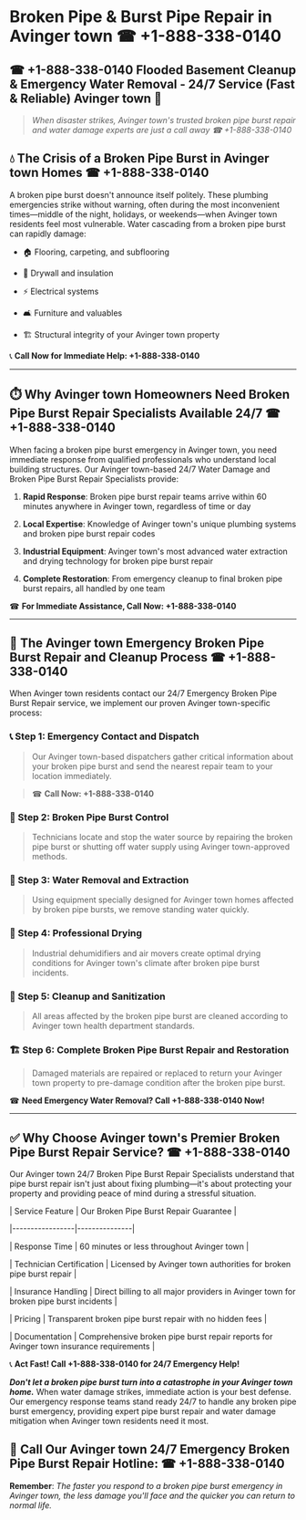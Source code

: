 # Broken Pipe & Burst Pipe Repair in Avinger town ☎ +1-888-338-0140  
## ☎ +1-888-338-0140 Flooded Basement Cleanup & Emergency Water Removal - 24/7 Service (Fast & Reliable) Avinger town 🚨  

> *When disaster strikes, Avinger town's trusted broken pipe burst repair and water damage experts are just a call away ☎ +1-888-338-0140*  

## 💧 The Crisis of a Broken Pipe Burst in Avinger town Homes ☎ +1-888-338-0140  

A broken pipe burst doesn't announce itself politely. These plumbing emergencies strike without warning, often during the most inconvenient times—middle of the night, holidays, or weekends—when Avinger town residents feel most vulnerable. Water cascading from a broken pipe burst can rapidly damage:  

* 🏠 Flooring, carpeting, and subflooring  
* 🧱 Drywall and insulation  
* ⚡ Electrical systems  
* 🛋️ Furniture and valuables  
* 🏗️ Structural integrity of your Avinger town property  

📞 **Call Now for Immediate Help: +1-888-338-0140**  

---  

## ⏱️ Why Avinger town Homeowners Need Broken Pipe Burst Repair Specialists Available 24/7 ☎ +1-888-338-0140  

When facing a broken pipe burst emergency in Avinger town, you need immediate response from qualified professionals who understand local building structures. Our Avinger town-based 24/7 Water Damage and Broken Pipe Burst Repair Specialists provide:  

1. **Rapid Response**: Broken pipe burst repair teams arrive within 60 minutes anywhere in Avinger town, regardless of time or day  
2. **Local Expertise**: Knowledge of Avinger town's unique plumbing systems and broken pipe burst repair codes  
3. **Industrial Equipment**: Avinger town's most advanced water extraction and drying technology for broken pipe burst repair  
4. **Complete Restoration**: From emergency cleanup to final broken pipe burst repairs, all handled by one team  

☎ **For Immediate Assistance, Call Now: +1-888-338-0140**  

---  

## 🔧 The Avinger town Emergency Broken Pipe Burst Repair and Cleanup Process ☎ +1-888-338-0140  

When Avinger town residents contact our 24/7 Emergency Broken Pipe Burst Repair service, we implement our proven Avinger town-specific process:  

### 📞 Step 1: Emergency Contact and Dispatch  
> Our Avinger town-based dispatchers gather critical information about your broken pipe burst and send the nearest repair team to your location immediately.  
> ☎ **Call Now: +1-888-338-0140**  

### 🚿 Step 2: Broken Pipe Burst Control  
> Technicians locate and stop the water source by repairing the broken pipe burst or shutting off water supply using Avinger town-approved methods.  

### 🌊 Step 3: Water Removal and Extraction  
> Using equipment specially designed for Avinger town homes affected by broken pipe bursts, we remove standing water quickly.  

### 💨 Step 4: Professional Drying  
> Industrial dehumidifiers and air movers create optimal drying conditions for Avinger town's climate after broken pipe burst incidents.  

### 🧼 Step 5: Cleanup and Sanitization  
> All areas affected by the broken pipe burst are cleaned according to Avinger town health department standards.  

### 🏗️ Step 6: Complete Broken Pipe Burst Repair and Restoration  
> Damaged materials are repaired or replaced to return your Avinger town property to pre-damage condition after the broken pipe burst.  

☎ **Need Emergency Water Removal? Call +1-888-338-0140 Now!**  

---  

## ✅ Why Choose Avinger town's Premier Broken Pipe Burst Repair Service? ☎ +1-888-338-0140  

Our Avinger town 24/7 Broken Pipe Burst Repair Specialists understand that pipe burst repair isn't just about fixing plumbing—it's about protecting your property and providing peace of mind during a stressful situation.  

| Service Feature | Our Broken Pipe Burst Repair Guarantee |  
|-----------------|---------------|  
| Response Time | 60 minutes or less throughout Avinger town |  
| Technician Certification | Licensed by Avinger town authorities for broken pipe burst repair |  
| Insurance Handling | Direct billing to all major providers in Avinger town for broken pipe burst incidents |  
| Pricing | Transparent broken pipe burst repair with no hidden fees |  
| Documentation | Comprehensive broken pipe burst repair reports for Avinger town insurance requirements |  

📞 **Act Fast! Call +1-888-338-0140 for 24/7 Emergency Help!**  

***Don't let a broken pipe burst turn into a catastrophe in your Avinger town home.*** When water damage strikes, immediate action is your best defense. Our emergency response teams stand ready 24/7 to handle any broken pipe burst emergency, providing expert pipe burst repair and water damage mitigation when Avinger town residents need it most.  

## 📱 Call Our Avinger town 24/7 Emergency Broken Pipe Burst Repair Hotline: ☎ +1-888-338-0140  

**Remember**: *The faster you respond to a broken pipe burst emergency in Avinger town, the less damage you'll face and the quicker you can return to normal life.*